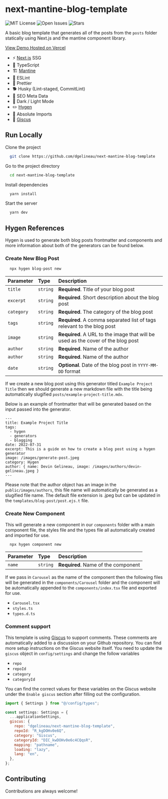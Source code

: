 # next-mantine-blog-template

![MIT License](https://img.shields.io/github/license/dgelineau/next-mantine-blog-template)
![Open Issues](https://img.shields.io/github/issues/dgelineau/next-mantine-blog-template)
![Stars](https://img.shields.io/github/stars/dgelineau/next-mantine-blog-template)

A basic blog template that generates all of the posts from the `posts` folder statically using Next.js and the mantine component library.

[View Demo Hosted on Vercel](https://next-mantine-blog-template.vercel.app/)

- ⚡ [Next.js](https://nextjs.org/) SSG
- 🧠 TypeScript
- 🏗️ [Mantine](https://mantine.dev/)
- 🤔 ESLint
- 💅 Prettier
- 🐕 Husky (Lint-staged, CommitLint)
- 🤖 SEO Meta Data
- 🌙 Dark / Light Mode
- ✏️ [Hygen](http://www.hygen.io/)
- 📍 Absolute Imports
- 💬 [Giscus](https://giscus.app/)

## Run Locally

Clone the project

```bash
  git clone https://github.com/dgelineau/next-mantine-blog-template
```

Go to the project directory

```bash
  cd next-mantine-blog-template
```

Install dependencies

```bash
  yarn install
```

Start the server

```bash
  yarn dev
```

## Hygen References

Hygen is used to generate both blog posts frontmatter and components and more information about both of the generators can be found below.

### Create New Blog Post

```bash
  npx hygen blog-post new
```

| Parameter  | Type     | Description                                                                      |
| :--------- | :------- | :------------------------------------------------------------------------------- |
| `title`    | `string` | **Required**. Title of your blog post                                            |
| `excerpt`  | `string` | **Required**. Short description about the blog post                              |
| `category` | `string` | **Required**. The category of the blog post                                      |
| `tags`     | `string` | **Required**. A comma separated list of tags relevant to the blog post           |
| `image`    | `string` | **Required**. A URL to the image that will be used as the cover of the blog post |
| `author`   | `string` | **Required**. Name of the author                                                 |
| `author`   | `string` | **Required**. Name of the author                                                 |
| `date`     | `string` | **Optional**. Date of the blog post in `YYYY-MM-DD` format                       |

If we create a new blog post using this generator titled `Example Project Title` then we should generate a new markdown file with the title being automatically slugified `posts/example-project-title.mdx`.

Below is an example of frontmatter that will be generated based on the input passed into the generator.

```mdx
---
title: Example Project Title
tags:
  - hygen
  - generators
  - blogging
date: 2022-07-31
excerpt: This is a guide on how to create a blog post using a hygen generator
image: /images/generate-post.jpeg
category: Hygen
author: { name: Devin Gelineau, image: /images/authors/devin-gelineau.jpeg }
---
```

Please note that the author object has an image in the `public/images/authors`, this file name will
automatically be generated as a slugified file name. The default file extension is .jpeg but can be updated
in the `templates/blog-post/post.ejs.t` file.

### Create New Component

This will generate a new component in our `components` folder with a main component file, the styles file and the types file all automatically created and imported for use.

```bash
  npx hygen component new
```

| Parameter | Type     | Description                         |
| :-------- | :------- | :---------------------------------- |
| `name`    | `string` | **Required**. Name of the component |

If we pass in `Carousel` as the name of the component then the following files will be generated in the `components/Carousel` folder and the component will be automatically appended to the `components/index.tsx` file and exported for use.

- `Carousel.tsx`
- `styles.ts`
- `types.d.ts`

### Comment support

This template is using [Giscus](https://giscus.app/) to support comments. These comments are automatically added to a discussion on your Github repository. You can find more setup instructions on the Giscus website itself. You need to update the `giscus` object in `config/settings` and change the follow variables

- `repo`
- `repoId`
- `category`
- `categoryId`

You can find the correct values for these variables on the Giscus website under the `Enable giscus` section after filling out the configuration.

```js
import { Settings } from "@/config/types";

const settings: Settings = {
  ...applicationSettings,
  giscus: {
    repo: "dgelineau/next-mantine-blog-template",
    repoId: "R_kgDOHv0e6Q",
    category: "Giscus",
    categoryId: "DIC_kwDOHv0e6c4CQqsR",
    mapping: "pathname",
    loading: "lazy",
    lang: "en",
  },
};
```

## Contributing

Contributions are always welcome!
